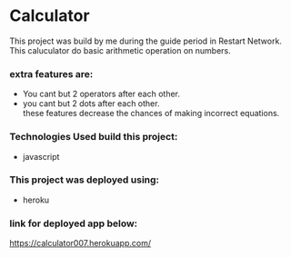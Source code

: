 # Calculator
This project was build by me during the guide period in Restart Network.  
This caluculator do basic arithmetic operation on numbers.

### extra features are:
* You cant but 2 operators after each other.
* you cant but 2 dots after each other.  
these features decrease the chances of making incorrect equations.


### Technologies Used build this project: 
* javascript

### This project was deployed using: 
* heroku

### link for deployed app below:
https://calculator007.herokuapp.com/
